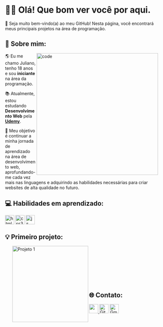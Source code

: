 <!-- Início da seção de boas-vindas -->
<h1>👋🏻 Olá! Que bom ver você por aqui.</h1>
<p>🎉 Seja muito bem-vindo(a) ao meu GitHub! Nesta página, você encontrará meus principais projetos na área de programação.</p> 
<!-- Fim da seção de boas-vindas -->

<!-- Início da seção "Sobre mim" -->
<h2>👾 Sobre mim: </h2>
<img src="https://i.pinimg.com/originals/7d/07/a2/7d07a255678962d30d8717dcf5dbd266.gif" min-width="400px" max-width="400px" width="400px" align="right" alt="code">
<p align="left">🌎 Eu me chamo Juliano, tenho 18 anos e sou <strong>iniciante</strong> na área da programação.</p>
<p align="left">📚 Atualmente, estou estudando <strong>Desenvolvimento Web</strong> pela <strong><a href="udemy.com">Udemy</a></strong>.</p>
<p align="left">🚀 Meu objetivo é continuar a minha jornada de aprendizado na área de desenvolvimento web, aprofundando-me cada vez mais nas linguagens e adquirindo as habilidades necessárias para criar websites de alta qualidade no futuro.</p>
<!-- Fim da seção "Sobre mim" -->

<!-- Início da seção "Habilidades" -->
<h2>💻 Habilidades em aprendizado: </h2>
<p>
<img align="center" alt="html5" src="https://img.shields.io/badge/HTML5-E34F26?style=for-the-badge&logo=html5&logoColor=white" height=30/>
<img align="center" alt="css3" src="https://img.shields.io/badge/CSS3-1572B6?style=for-the-badge&logo=css3&logoColor=white" height=30/>
<img align="center" alt="js" src="https://img.shields.io/badge/JavaScript-F7DF1E?style=for-the-badge&logo=javascript&logoColor=black" height=30/> 
</p>
<!-- Fim da seção "Habilidades" -->


<!-- Início da seção "Principais projetos" -->
<h2>💡 Primeiro projeto: </h2>
<ul>
    <a href="https://zjuliano.github.io/Projeto-Anna-Bella/campanhas-publicitarias.html" target="_blank">
        <img src="https://i.postimg.cc/BQTWfK3f/image.png" min-width="250px" max-width="250px" width="250px" align="left" alt="Projeto 1">
    </a>
    <br>
    <br>
    <br>
    <br>
    <br>
    <br>
    <br>
</ul>
<!-- Fim da seção "Principais projetos" -->


<!-- Início da seção "Contato" -->
<h2>🌐 Contato: </h2>
<p>
<a href="https://discord.gg/ncZUjPgfuB"><img src="https://img.shields.io/badge/Discord-7289DA?style=for-the-badge&logo=discord&logoColor=white" target="_blank" height=30> </a>
<a href="https://github.com/zJuliano" target="_blank"><img alt="Github" src="https://img.shields.io/badge/GitHub-%2312100E.svg?&style=for-the-badge&logo=Github&logoColor=white" target="_blank" height=30 /></a>
<a href="firepayments023@gmail.com" target="_blank"><img alt="Gmail" src="https://img.shields.io/badge/Gmail-D14836?style=for-the-badge&logo=gmail&logoColor=white" target="_blank" height=30 /></a>
</p>
<!-- Fim da seção "Contato" -->
